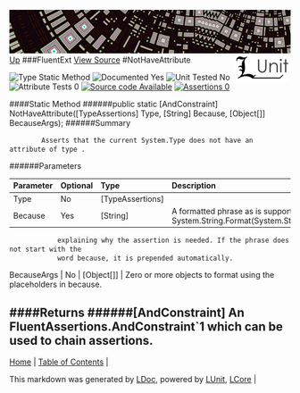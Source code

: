 ![](../Content/LUnit-banner-small.png "")
[<img align="right" src="../Content/LUnit-logo-small.png">](../../README.md)
[Up](FluentExt.md)
###FluentExt
[View Source](FluentExt.md)
#NotHaveAttribute

![Type Static Method](http://b.repl.ca/v1/Type-Static%20Method-lightgrey.png "") ![Documented Yes](http://b.repl.ca/v1/Documented-Yes-brightgreen.png "") ![Unit Tested No](http://b.repl.ca/v1/Unit%20Tested-No-lightgrey.png "") ![Attribute Tests 0](http://b.repl.ca/v1/Attribute%20Tests-0-lightgrey.png "") [![Source code Available](http://b.repl.ca/v1/Source%20code-Available-brightgreen.png "")](FluentExt.md) [![Assertions 0](http://b.repl.ca/v1/Assertions-0-brightgreen.png "")](FluentExt.md)

####Static Method
######public static [AndConstraint<TypeAssertions>] NotHaveAttribute([TypeAssertions] Type, [String] Because, [Object[]] BecauseArgs);
######Summary

            Asserts that the current System.Type does not have an attribute of type .
            
######Parameters

Parameter | Optional | Type | Description
:---  | :---  | :---  | :--- 
Type | No | [TypeAssertions] | 
Because | Yes | [String] | A formatted phrase as is supported by System.String.Format(System.String,System.Object[])
                explaining why the assertion is needed. If the phrase does not start with the
                word because, it is prepended automatically.
            
BecauseArgs | No | [Object[]] | Zero or more objects to format using the placeholders in because.

####Returns
######[AndConstraint<TypeAssertions>]
An FluentAssertions.AndConstraint`1 which can be used to chain assertions.
---

[Home](../../README.md) | [Table of Contents](../../TableOfContents.md) | 


This markdown was generated by [LDoc](https://github.com/CodeSingularity/LDoc), powered by [LUnit](https://github.com/CodeSingularity/LUnit), [LCore](https://github.com/CodeSingularity/LCore) | 

